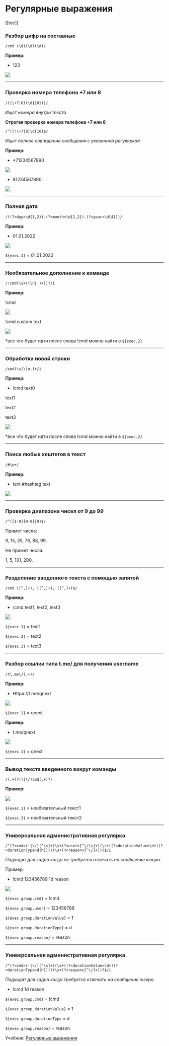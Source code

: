 # Регулярные выражения

[[toc]]

### Разбор цифр на составные
```plain
/cmd (\d)(\d)(\d)/
```

**Пример:**

* 123

![](./1.jpg)

---

### Проверка номера телефона +7 или 8
```plain
/((\+7|8)(\d{10}))/
```
_Ищет номера внутри текста_

**Строгая проверка номера телефона +7 или 8**
```plain
/^(?:\+7|8)\d{10}$/
```

_Ищет полное совпадение сообщения с указанной регуляркой_

**Пример:**

* +71234567890 

![](./2.jpg)

* 81234567890

![](./3.jpg)

---

### Полная дата

```plain
/((?<day>\d{1,2}).(?<month>\d{1,2}).(?<year>\d{4}))/
```

**Пример:**

* 01.01.2022

![](./4.jpg)

```${exec.1}``` = 01.01.2022

---

### Необязательное дополнение к команде
```plain
/!cmd(\s+((\n|.)+))?/i
```

**Пример:**

!cmd

![](./5.jpg)

!cmd custom text

![](./6.jpg)

*все что будет идти после слова !cmd можно найти в ```${exec.2}```

---

### Обработка новой строки
```plain
/cmd(\s|\|n.)+/i
```

**Пример:**

* !cmd text0

text1

text2

text3

![](./7.jpg)

*все что будет идти после слова !cmd можно найти в ```${exec.2}```

---

### Поиск любых хештегов в текст
```plain
/#\w+/
```

**Пример:**

* text #hashtag text

![](./8.jpg)

---

### Проверка диапазона чисел от 9 до 99
```plain
/^([1-9][0-9]|9)$/
```

Примет числа:

9, 15, 25, 76, 88, 99.

Не примет числа: 

1, 5, 101, 200.

---

### Разделение введенного текста с помощью запятой

```plain
/cmd ([^,]+), ([^,]+), ([^,]+)$/
```

**Пример:**

* /cmd text1, text2, text3

![](./9.jpg)

```${exec.1}``` = text1

```${exec.2}``` = text2

```${exec.3}``` = text3

---

### Разбор ссылки типа t.me/ для получения username

```plain
/t\.me\/(.+)/ 
```

**Пример:**

* Httpa://t.me/qnext

![](./10.jpg)

```${exec.1}``` = qnext

**Пример:** 

* t.me/qnext

![](./11.jpg)

```${exec.1}``` = qnext

---

### Вывод текста введенного вокруг команды
```plain
/(.+)?(!|\/)cmd(.+)?/
```

**Пример:**

![](./12.jpg)

```${exec.1}``` = необязательный текст1

```${exec.3}``` = необязательный текст2

---

### Универсальная административная регулярка
```plain
/^(?<cmd>(!|\/)[^\s]+)\s+(?<user>[^\/\s]+)(\s+((?<durationValue>\d+)(?<durationType>d|h)))?(\s+(?<reason>[^\/]+))?$/i
```

_Подходит для задач когда не требуется отвечать на сообщение юзера._

Пример:

* !cmd 123456789 1d reason

![](./13.jpg)

```${exec.group.cmd}``` = !cmd

```${exec.group.user}``` = 123456789

```${exec.group.durationValue}``` = 1

```${exec.group.durationType}``` = d

```${exec.group.reason}``` = reason

---

### Универсальная административная регулярка
```plain
/^(?<cmd>(!|\/)[^\s]+)(\s+((?<durationValue>\d+)(?<durationType>d|h)))?(\s+(?<reason>[^\/]+))?$/i
```

_Подходит для задач когда требуется отвечать на сообщение юзера._

* !cmd 1d reason

```${exec.group.cmd}``` = !cmd

```${exec.group.durationValue}``` = 1

```${exec.group.durationType``` = d

```${exec.group.reason}``` = reason

Учебник: [Регулярные выражения](https://learn.javascript.ru/regexp-introduction)